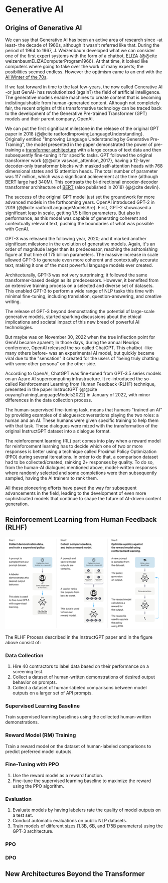 # Generative AI

## Origins of Generative AI

We can say that Generative AI has been an active area of research since -at least- the decade of 1960s, although it wasn't referred like that. During the period of 1964 to 1967, J. Weizenbaum developed what we can consider one of the first expert systems with the form of a chatbot, [ELIZA](origins.md#expert-systems) {@@cite weizenbaumELIZAComputerProgram1966}. At that time, it looked like computers where going to take over the work of many experts; the posibilities seemed endless. However the optimism came to an end with the [AI Winter of the 70s](origins.md#ai_winter_70s).

If we fast forward in time to the last few-years, the now called Generative AI -or just GenAI- has revolutionized (again?) the field of artificial intelligence. The generative models enable machines to create content that is becoming indistinguishable from human-generated content. Although not completely fair, the recent origins of this transformative technology can be traced back to the development of the Generative Pre-trained Transformer (GPT) models and their parent company, OpenAI.

We can put the first significant milestone in the release of the original GPT paper in 2018 {@@cite radfordImprovingLanguageUnderstanding}. Originally entitled "Improving Language Understanding by Generative Pre-Training", the model presented in the paper demonstrated the power of pre-training a [transformer architecture](transformers.md) with a large corpus of text data and then subsequently fine-tuning it for specific tasks. GPT  followed the original transformer work {@@cite vaswani_attention_2017}, having a 12-layer decoder-only transformer blocks with masked self-attention heads with 768 dimensional states and 12 attention heads. The total number of parameter was 117 million, which was a significant achievement at the time (although BERT large had 340M). This contrasts the bi-directional encoder-decoder transformer architecture of [BERT](nlp.md#bert) (also published in 2018) {@@cite devlin}.

The success of the original GPT model just set the groundwork for more advanced models in the forthcoming years. OpenAI introduced GPT-2 in 2019 {@@cite radfordLanguageModelsAre}. First, GPT-2 showcased a significant leap in scale, getting 1.5 billion parameters. But also in performance, as this model was capable of generating coherent and contextually relevant text, pushing the boundaries of what was possible with GenAI.

GPT-3 was released the following year, 2020; and it marked another significant milestone in the evolution of generative models. Again, it's an order of magnitude larger than its predecessor, reaching the ashtonishing figure at that time of 175 billion parameters. The massive increase in scale allowed GPT-3 to generate even more coherent and contextually accurate text, making it one of the most powerful language models ever created.

Architecturally, GPT-3 was not very surprinsing; it followed the same transformer-based design as its predecessors. However, it benefited from an extensive training process on a selected and diverse set of datasets. This enabled GPT-3 to perform a wide range of NLP tasks this time with minimal fine-tuning, including translation, question-answering, and creative writing.

The release of GPT-3 beyond demonstrating the potential of large-scale generative models, started sparking discussions about the ethical implications and societal impact of this new breed of powerful AI technologies.

But maybe was on November 30, 2022 when the true inflection point for GenAI became aparent; In those days, during the annual Neurips conference, OpenAI released the so-called ChatGPT. This chatbot -like many others before- was an experimental AI model, but quickly became viral due to the "sensation" it created for the users of "being truly chatting with some other persona" on the other side.

According to OpenAI, ChatGPT was fine-tuned from GPT-3.5 series models on an Azure AI supercomputing infrastructure. It re-introduced the so-called Reinforcement Learning from Human Feedback (RLHF) technique, presented in the paper InstructGPT {@@cite ouyangTrainingLanguageModels2022} in January of 2022, with minor differences in the data collection process.

The human-supervised fine-tuning task, means that humans "trained an AI" by providing examples of dialogues/conversations playing the two roles: a human and an AI. These humans were given specific training to help them with that task. These dialogues were mized with the transformation of the original InstructGPT dataset into a dialogue format.

The reinforcement learning (RL) part comes into play when a reward model for reinforcement learning has to decide which one of two or more responses is better using a technique called Proximal Policy Optimization (PPO) during several itereations. In order to do that, a comparison dataset had to be collected/created, rainking 2+ responses by quality. To do so, from the human-AI dialogues mentioned above, model-written responses where randomly selected and some completions were then subsequently sampled, having the AI trainers to rank them.

All these pioneering efforts have paved the way for subsequent advancements in the field, leading to the development of even more sophisticated models that continue to shape the future of AI-driven content generation.

## Reinforcement Learning from Human Feedback (RLHF)

![RLHF](images/rlhf.png)

The RLHF Process described in the InstructGPT paper and in the figure above consist of:

### Data Collection

1. Hire 40 contractors to label data based on their performance on a screening test.
2. Collect a dataset of human-written demonstrations of desired output behavior on prompts.
3. Collect a dataset of human-labeled comparisons between model outputs on a larger set of API prompts.

### Supervised Learning Baseline

Train supervised learning baselines using the collected human-written demonstrations.

### Reward Model (RM) Training

Train a reward model on the dataset of human-labeled comparisons to predict preferred model outputs.

### Fine-Tuning with PPO

1. Use the reward model as a reward function.
2. Fine-tune the supervised learning baseline to maximize the reward using the PPO algorithm.

### Evaluation

1. Evaluate models by having labelers rate the quality of model outputs on a test set.
2. Conduct automatic evaluations on public NLP datasets.
3. Train models of different sizes (1.3B, 6B, and 175B parameters) using the GPT-3 architecture.

### PPO

### DPO

## New Architectures Beyond the Transformer